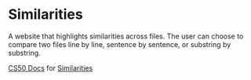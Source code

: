 # Similarities
A website that highlights similarities across files. The user can choose to compare two files line by line, sentence by sentence, or substring by substring.

[CS50 Docs](https://docs.cs50.net/2019/x/psets/7/similarities/similarities.html) for [Similarities](https://github.com/emilyd17/similarities/tree/master/similarities)
